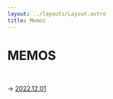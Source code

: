 ```yaml
---
layout: ../layouts/Layout.astro
title: Memos
---
```


# MEMOS

<br>

→ [2022.12.01](/memos/2022-12-01)
